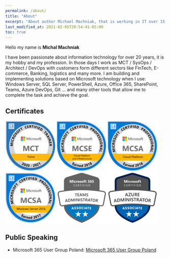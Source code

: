 ```yaml
---
permalink: /about/
title: "About"
excerpt: "About author Michael Machniak, that is working in IT over 15 years with Microsoft Technology."
last_modified_at: 2021-02-05T20:54:41-05:00
toc: true
---
```


Hello my name is **Michal Machniak**

I have been passionate about information technology for over 20 years, it is my hobby and my profession. In those days I work as MCT / SysOps / Architect / DevOps with customers form different sectors like FinTech, E-commerce, Banking, logistics and many more. I am building and implementing solutions based on Microsoft technology when I use:  Windows Server, SQL Server, PowerShell, Azure, Office 365, SharePoint, Teams, Azure DevOps, Git … and many other tools that allow me to complete the task and achieve the goal.

## Certificates

![](/assets/images/Certs/MCT-Microsoft_Certified_Trainer.png)![](/assets/images/Certs/MCSE-Cloud-Platform-Infrastructure-2018.png)![](/assets/images/Certs/MCSA-Cloud-Platform-2018.png)
![](/assets/images/Certs/MCSA_Windows_Server_2016_2017-01.png)![](/assets/images/Certs/CERT-Associate-Microsoft365-Teams-Administrator.png)![](/assets/images/Certs/azure-administrator-associate.png)

## Public Speaking


* Microsoft 365 User Group Poland: [Microsoft 365 User Group Poland](https://www.meetup.com/pl-PL/Microsoft-365-User-Group-Poland/?_locale=pl-PL "Microsoft 365 User Group Poland")  